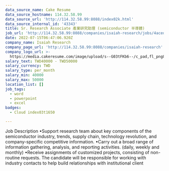 ```yaml
---
data_source_name: Cake Resume
data_source_hostname: 114.32.58.99
data_source_url: 'http://114.32.58.99:8088/index02k.html'
data_source_internal_id: '43343'
title: Sr. Research Associate 產業研究助理 (semiconductor 半導體)
job_url: 'http://114.32.58.99:8088/companies/isaiah-research/jobs/4aced2'
date: 2022-07-15T06:47:06.920Z
company_name: Isaiah Research
company_page_url: 'http://114.32.58.99:8088/companies/isaiah-research'
company_logo_url: >-
  https://media.cakeresume.com/image/upload/s--G03tFKb6--/c_pad,fl_png8,h_200,w_200/v1657783213/fvczenrliphjj0bejiha.png
salary_text: TWD40000 - TWD50000
salary_currency: TWD
salary_type: per_month
salary_min: 40000
salary_max: 50000
location_list: []
job_tags:
  - word
  - powerpoint
  - excel
badges:
  - Cloud index03t1650

---
```


Job Description •Support research team about key components of the semiconductor industry, trends, supply chain, technology revolution, and company-specific competitive information. •Carry out a broad range of information gathering, analysis, and reporting activities. (daily, weekly and monthly) •Receive assignments of customized projects, consisting of non-routine requests. The candidate will be responsible for working with industry contacts to help build relationships with institutional client